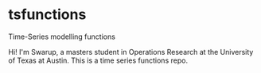 # tsfunctions
Time-Series modelling functions

Hi! I'm Swarup, a masters student in Operations Research at the University of Texas at Austin.
This is a time series functions repo.

